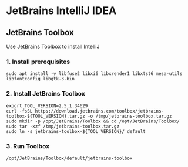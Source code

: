 # JetBrains IntelliJ IDEA

## JetBrains Toolbox
Use JetBrains Toolbox to install IntelliJ

### 1. Install prerequisites
```shell
sudo apt install -y libfuse2 libxi6 libxrender1 libxtst6 mesa-utils libfontconfig libgtk-3-bin
```

### 2. Install JetBrains Toolbox
```shell
export TOOL_VERSION=2.5.1.34629
curl -fsSL https://download.jetbrains.com/toolbox/jetbrains-toolbox-${TOOL_VERSION}.tar.gz -o /tmp/jetbrains-toolbox.tar.gz
sudo mkdir -p /opt/JetBrains/Toolbox && cd /opt/JetBrains/Toolbox/
sudo tar -xzf /tmp/jetbrains-toolbox.tar.gz
sudo ln -s jetbrains-toolbox-${TOOL_VERSION}/ default
```

### 3. Run Toolbox
```shell
/opt/JetBrains/Toolbox/default/jetbrains-toolbox
```
